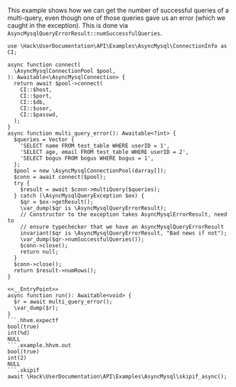This example shows how we can get the number of successful queries of a multi-query, even though one of those queries gave us an error (which we caught in the exception). This is done via `AsyncMysqlQueryErrorResult::numSuccessfulQueries`.

```basic-usage.hack
use \Hack\UserDocumentation\API\Examples\AsyncMysql\ConnectionInfo as CI;

async function connect(
  \AsyncMysqlConnectionPool $pool,
): Awaitable<\AsyncMysqlConnection> {
  return await $pool->connect(
    CI::$host,
    CI::$port,
    CI::$db,
    CI::$user,
    CI::$passwd,
  );
}
async function multi_query_error(): Awaitable<?int> {
  $queries = Vector {
    'SELECT name FROM test_table WHERE userID = 1',
    'SELECT age, email FROM test_table WHERE userID = 2',
    'SELECT bogus FROM bogus WHERE bogus = 1',
  };
  $pool = new \AsyncMysqlConnectionPool(darray[]);
  $conn = await connect($pool);
  try {
    $result = await $conn->multiQuery($queries);
  } catch (\AsyncMysqlQueryException $ex) {
    $qr = $ex->getResult();
    \var_dump($qr is \AsyncMysqlQueryErrorResult);
    // Constructor to the exception takes AsyncMysqlErrorResult, need to
    // ensure typechecker that we have an AsyncMysqlQueryErrorResult
    invariant($qr is \AsyncMysqlQueryErrorResult, "Bad news if not");
    \var_dump($qr->numSuccessfulQueries());
    $conn->close();
    return null;
  }
  $conn->close();
  return $result->numRows();
}

<<__EntryPoint>>
async function run(): Awaitable<void> {
  $r = await multi_query_error();
  \var_dump($r);
}
```.hhvm.expectf
bool(true)
int(%d)
NULL
```.example.hhvm.out
bool(true)
int(2)
NULL
```.skipif
await \Hack\UserDocumentation\API\Examples\AsyncMysql\skipif_async();
```
